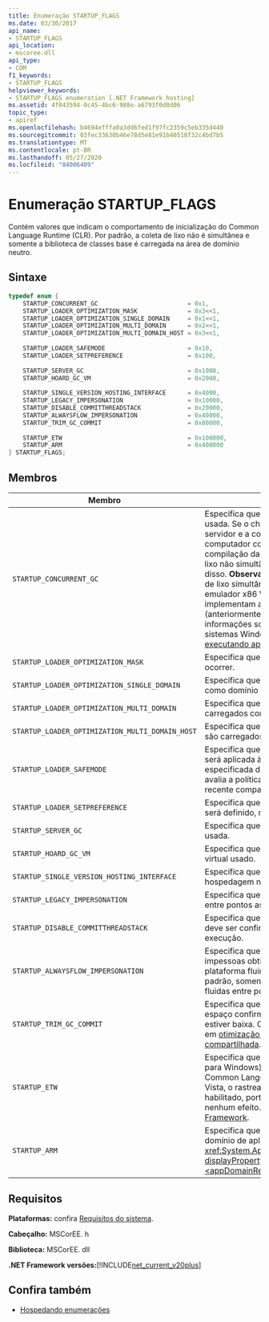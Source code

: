 ```yaml
---
title: Enumeração STARTUP_FLAGS
ms.date: 03/30/2017
api_name:
- STARTUP_FLAGS
api_location:
- mscoree.dll
api_type:
- COM
f1_keywords:
- STARTUP_FLAGS
helpviewer_keywords:
- STARTUP_FLAGS enumeration [.NET Framework hosting]
ms.assetid: 4f043594-0c45-4bc6-988e-a6793f0d8d06
topic_type:
- apiref
ms.openlocfilehash: b4694efffa0a3dd6fed1f97fc2359c5eb335d440
ms.sourcegitcommit: 03fec33630b46e78d5e81e91b40518f32c4bd7b5
ms.translationtype: MT
ms.contentlocale: pt-BR
ms.lasthandoff: 05/27/2020
ms.locfileid: "84006409"
---
```

# <a name="startup_flags-enumeration"></a>Enumeração STARTUP_FLAGS
Contém valores que indicam o comportamento de inicialização do Common Language Runtime (CLR). Por padrão, a coleta de lixo não é simultânea e somente a biblioteca de classes base é carregada na área de domínio neutro.  
  
## <a name="syntax"></a>Sintaxe  
  
```cpp  
typedef enum {  
    STARTUP_CONCURRENT_GC                         = 0x1,  
    STARTUP_LOADER_OPTIMIZATION_MASK              = 0x3<<1,  
    STARTUP_LOADER_OPTIMIZATION_SINGLE_DOMAIN     = 0x1<<1,  
    STARTUP_LOADER_OPTIMIZATION_MULTI_DOMAIN      = 0x2<<1,  
    STARTUP_LOADER_OPTIMIZATION_MULTI_DOMAIN_HOST = 0x3<<1,  
  
    STARTUP_LOADER_SAFEMODE                       = 0x10,  
    STARTUP_LOADER_SETPREFERENCE                  = 0x100,  
  
    STARTUP_SERVER_GC                             = 0x1000,  
    STARTUP_HOARD_GC_VM                           = 0x2000,  
  
    STARTUP_SINGLE_VERSION_HOSTING_INTERFACE      = 0x4000,  
    STARTUP_LEGACY_IMPERSONATION                  = 0x10000,  
    STARTUP_DISABLE_COMMITTHREADSTACK             = 0x20000,  
    STARTUP_ALWAYSFLOW_IMPERSONATION              = 0x40000,  
    STARTUP_TRIM_GC_COMMIT                        = 0x80000,  
  
    STARTUP_ETW                                   = 0x100000,  
    STARTUP_ARM                                   = 0x400000  
} STARTUP_FLAGS;  
```  
  
## <a name="members"></a>Membros  
  
|Membro|Descrição|  
|------------|-----------------|  
|`STARTUP_CONCURRENT_GC`|Especifica que a coleta de lixo simultânea deve ser usada. Se o chamador solicitar a compilação do servidor e a coleta de lixo simultânea em um computador com um único processador, a compilação da estação de trabalho e a coleta de lixo não simultânea serão executadas em vez disso. **Observação:**  Não há suporte para a coleta de lixo simultânea em aplicativos que executam o emulador x86 WOW64 em sistemas de 64 bits que implementam a arquitetura Intel Itanium (anteriormente chamada IA-64). Para obter mais informações sobre como usar o WOW64 em sistemas Windows de 64 bits, consulte [executando aplicativos de 32 bits](/windows/desktop/WinProg64/running-32-bit-applications).|  
|`STARTUP_LOADER_OPTIMIZATION_MASK`|Especifica que a otimização do carregador deve ocorrer.|  
|`STARTUP_LOADER_OPTIMIZATION_SINGLE_DOMAIN`|Especifica que nenhum assembly é carregado como domínio neutro.|  
|`STARTUP_LOADER_OPTIMIZATION_MULTI_DOMAIN`|Especifica que todos os assemblies são carregados como domínio neutro.|  
|`STARTUP_LOADER_OPTIMIZATION_MULTI_DOMAIN_HOST`|Especifica que todos os assemblies de nome forte são carregados como domínio neutro.|  
|`STARTUP_LOADER_SAFEMODE`|Especifica que a política de versão do CLR não será aplicada à versão passada. A versão exata especificada do CLR será carregada. O Shim não avalia a política para determinar a versão mais recente compatível.|  
|`STARTUP_LOADER_SETPREFERENCE`|Especifica que o tempo de execução preferencial será definido, mas não iniciado de fato.|  
|`STARTUP_SERVER_GC`|Especifica que a coleta de lixo do servidor será usada.|  
|`STARTUP_HOARD_GC_VM`|Especifica que a coleta de lixo manterá o endereço virtual usado.|  
|`STARTUP_SINGLE_VERSION_HOSTING_INTERFACE`|Especifica que a combinação de uma interface de hospedagem não será permitida.|  
|`STARTUP_LEGACY_IMPERSONATION`|Especifica que a representação não deve fluir entre pontos assíncronos por padrão.|  
|`STARTUP_DISABLE_COMMITTHREADSTACK`|Especifica que a pilha de threads completa não deve ser confirmada quando o thread inicia a execução.|  
|`STARTUP_ALWAYSFLOW_IMPERSONATION`|Especifica que as impessoas gerenciadas e as impessoas obtidas por meio da invocação de plataforma fluirão entre pontos assíncronos. Por padrão, somente as impessoas gerenciadas serão fluidas entre pontos assíncronos.|  
|`STARTUP_TRIM_GC_COMMIT`|Especifica que a coleta de lixo usará menos espaço confirmado quando a memória do sistema estiver baixa. Consulte `gcTrimCommitOnLowMemory` em [otimização para hospedagem na Web compartilhada](../../../standard/garbage-collection/optimization-for-shared-web-hosting.md).|  
|`STARTUP_ETW`|Especifica que o ETW (rastreamento de eventos para Windows) está habilitado para eventos de Common Language Runtime. A partir do Windows Vista, o rastreamento de eventos está sempre habilitado, portanto, esse sinalizador não tem nenhum efeito. Consulte [controlando o log de .NET Framework](../../performance/controlling-logging.md).|  
|`STARTUP_ARM`|Especifica que o monitoramento de recursos de domínio de aplicativo está habilitado. Consulte a <xref:System.AppDomain.MonitoringIsEnabled%2A?displayProperty=nameWithType> propriedade e o [ \<appDomainResourceMonitoring> elemento](../../configure-apps/file-schema/runtime/appdomainresourcemonitoring-element.md).|  
  
## <a name="requirements"></a>Requisitos  
 **Plataformas:** confira [Requisitos do sistema](../../get-started/system-requirements.md).  
  
 **Cabeçalho:** MSCorEE. h  
  
 **Biblioteca:** MSCorEE. dll  
  
 **.NET Framework versões:**[!INCLUDE[net_current_v20plus](../../../../includes/net-current-v20plus-md.md)]  
  
## <a name="see-also"></a>Confira também

- [Hospedando enumerações](hosting-enumerations.md)

